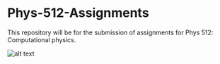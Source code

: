 # Phys-512-Assignments
This repository will be for the submission of assignments for Phys 512: Computational physics.

![alt text](https://picsum.photos/200/300)
